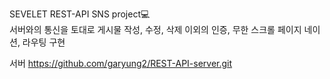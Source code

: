 SEVELET REST-API SNS project💻<br/>
서버와의 통신을 토대로 게시물 작성, 수정, 삭제 이외의 인증, 무한 스크롤 페이지 네이션, 라우팅 구현

서버
https://github.com/garyung2/REST-API-server.git


